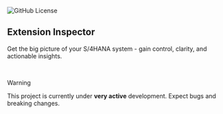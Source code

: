 ![GitHub License](https://img.shields.io/github/license/extension-inspector/extension-inspector)

## Extension Inspector

Get the big picture of your S/4HANA system - gain control, clarity, and actionable insights.

<br>

> [!WARNING]  
> This project is currently under **very active** development. Expect bugs and breaking changes.
